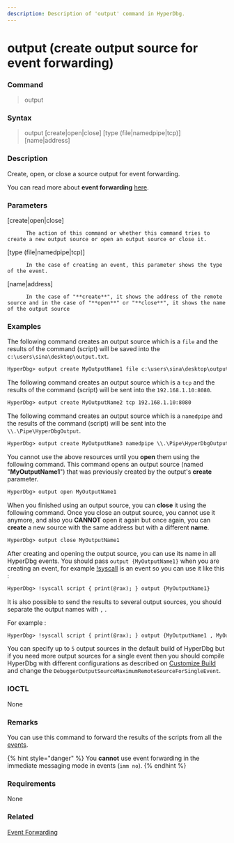```yaml
---
description: Description of 'output' command in HyperDbg.
---
```


# output \(create output source for event forwarding\)

### Command

> output

### Syntax

> output \[create\|open\|close\] \[type \(file\|namedpipe\|tcp\)\] \[name\|address\]

### Description

Create, open, or close a source output for event forwarding.

You can read more about **event forwarding** [here](https://docs.hyperdbg.com/tips-and-tricks/misc/event-forwarding).

### Parameters

\[create\|open\|close\]

          The action of this command or whether this command tries to create a new output source or open an output source or close it.

\[type \(file\|namedpipe\|tcp\)\]

          In the case of creating an event, this parameter shows the type of the event.

\[name\|address\]

          In the case of "**create**", it shows the address of the remote source and in the case of "**open**" or "**close**", it shows the name of the output source  

### Examples

The following command creates an output source which is a `file` and the results of the command \(script\) will be saved into the `c:\users\sina\desktop\output.txt`.

```diff
HyperDbg> output create MyOutputName1 file c:\users\sina\desktop\output.txt
```

The following command creates an output source which is a `tcp` and the results of the command \(script\) will be sent into the `192.168.1.10:8080`.

```diff
HyperDbg> output create MyOutputName2 tcp 192.168.1.10:8080
```

The following command creates an output source which is a `namedpipe` and the results of the command \(script\) will be sent into the `\\.\Pipe\HyperDbgOutput`.

```diff
HyperDbg> output create MyOutputName3 namedpipe \\.\Pipe\HyperDbgOutput
```

You cannot use the above resources until you **open** them using the following command. This command opens an output source \(named "**MyOutputName1**"\) that was previously created by the output's **create** parameter.

```diff
HyperDbg> output open MyOutputName1
```

When you finished using an output source, you can **close** it using the following command. Once you close an output source, you cannot use it anymore, and also you **CANNOT** open it again but once again, you can **create** a new source with the same address but with a different **name**.

```diff
HyperDbg> output close MyOutputName1
```

After creating and opening the output source, you can use its name in all HyperDbg events. You should pass `output {MyOutputName1}` when you are creating an event, for example [!syscall](https://docs.hyperdbg.com/commands/extension-commands/syscall) is an event so you can use it like this : 

```diff
HyperDbg> !syscall script { print(@rax); } output {MyOutputName1}
```

It is also possible to send the results to several output sources, you should separate the output names with `,` . 

For example :

```diff
HyperDbg> !syscall script { print(@rax); } output {MyOutputName1 , MyOutputName2 , MyOutputName3}
```

You can specify up to `5` output sources in the default build of HyperDbg but if you need more output sources for a single event then you should compile HyperDbg with different configurations as described on [Customize Build](https://docs.hyperdbg.com/tips-and-tricks/misc/customize-build) and change the `DebuggerOutputSourceMaximumRemoteSourceForSingleEvent`.

### IOCTL

None

### **Remarks**

You can use this command to forward the results of the scripts from all the [events](https://docs.hyperdbg.com/design/debugger-internals/events).

{% hint style="danger" %}
You **cannot** use event forwarding in the immediate messaging mode in events \(`imm no`\).
{% endhint %}

### Requirements

None

### Related

[Event Forwarding](https://docs.hyperdbg.com/tips-and-tricks/misc/event-forwarding)

